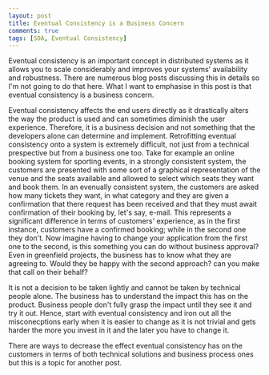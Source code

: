 ```yaml
---
layout: post
title: Eventual Consistency is a Business Concern
comments: true
tags: [SOA, Eventual Consistency]
---
```

Eventual consistency is an important concept in distributed systems as it allows you to scale considerably and improves your systems' availability and robustness. There are numerous blog posts discussing this in details so I'm not going to do that here. What I want to emphasise in this post is that eventual consistency is a business concern. 

Eventual consistency affects the end users directly as it drastically alters the way the product is used and can sometimes diminish the user experience. Therefore, it is a business decision and not something that the developers alone can determine and implement. Retrofitting eventual consistency onto a system is extremely difficult, not just from a technical prespective but from a business one too. Take for example an online booking system for sporting events, in a strongly consistent system, the customers are presented with some sort of a graphical representation of the venue and the seats available and allowed to select which seats they want and book them. In an evenually consistent system, the customers are asked how many tickets they want, in what category and they are given a confirmation that there request has been received and that they must await confirmation of their booking by, let's say, e-mail. This represents a significant difference in terms of customers' experience, as in the first instance, customers have a confirmed booking; while in the second one they don't. Now imagine having to change your application from the first one to the second, is this something you can do without business approval? Even in greenfield projects, the business has to know what they are agreeing to. Would they be happy with the second approach? can you make that call on their behalf? 

It is not a decision to be taken lightly and cannot be taken by technical people alone. The business has to understand the impact this has on the product. Business people don't fully grasp the impact until they see it and try it out. Hence, start with eventual consistency and iron out all the misconecptions early when it is easier to change as it is not trivial and gets harder the more you invest in it and the later you have to change it.

There are ways to decrease the effect eventual consistency has on the customers in terms of both technical solutions and business process ones but this is a topic for another post. 
